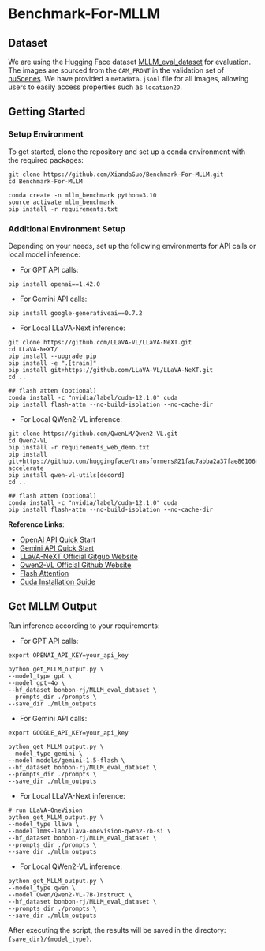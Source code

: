 # Benchmark-For-MLLM


## Dataset

We are using the Hugging Face dataset [MLLM_eval_dataset](https://huggingface.co/datasets/bonbon-rj/MLLM_eval_dataset) for evaluation. The images are sourced from the `CAM_FRONT` in the validation set of [nuScenes](https://www.nuscenes.org/). We have provided a `metadata.jsonl` file for all images, allowing users to easily access properties such as `location2D`.



## Getting Started

### Setup Environment

To get started, clone the repository and set up a conda environment with the required packages:

```shell
git clone https://github.com/XiandaGuo/Benchmark-For-MLLM.git
cd Benchmark-For-MLLM

conda create -n mllm_benchmark python=3.10
source activate mllm_benchmark
pip install -r requirements.txt
```

### Additional Environment Setup
Depending on your needs, set up the following environments for API calls or local model inference:
- For GPT API calls:

```shell
pip install openai==1.42.0
```

- For Gemini API calls:
```shell
pip install google-generativeai==0.7.2
```

- For Local LLaVA-Next inference:

```shell
git clone https://github.com/LLaVA-VL/LLaVA-NeXT.git
cd LLaVA-NeXT/
pip install --upgrade pip  
pip install -e ".[train]" 
pip install git+https://github.com/LLaVA-VL/LLaVA-NeXT.git 
cd ..

## flash atten (optional)
conda install -c "nvidia/label/cuda-12.1.0" cuda
pip install flash-attn --no-build-isolation --no-cache-dir
```

- For Local QWen2-VL inference:

```shell
git clone https://github.com/QwenLM/Qwen2-VL.git
cd Qwen2-VL
pip install -r requirements_web_demo.txt
pip install git+https://github.com/huggingface/transformers@21fac7abba2a37fae86106f87fcf9974fd1e3830 accelerate
pip install qwen-vl-utils[decord]
cd ..

## flash atten (optional)
conda install -c "nvidia/label/cuda-12.1.0" cuda
pip install flash-attn --no-build-isolation --no-cache-dir
```


**Reference Links**:

- [OpenAI API Quick Start](https://platform.openai.com/docs/quickstart?language-preference=python)
- [Gemini API Quick Start](https://ai.google.dev/gemini-api/docs/quickstart?lang=python)
- [LLaVA-NeXT Official Gitgub Website](https://github.com/LLaVA-VL/LLaVA-NeXT)
- [Qwen2-VL Official Github Website](https://github.com/QwenLM/Qwen2-VL)
- [Flash Attention](https://github.com/Dao-AILab/flash-attention)
- [Cuda Installation Guide](https://docs.nvidia.com/cuda/cuda-installation-guide-linux/index.html#installing-previous-cuda-releases)



## Get MLLM Output

Run inference according to your requirements:
- For GPT API calls:

```shell
export OPENAI_API_KEY=your_api_key

python get_MLLM_output.py \
--model_type gpt \
--model gpt-4o \
--hf_dataset bonbon-rj/MLLM_eval_dataset \
--prompts_dir ./prompts \
--save_dir ./mllm_outputs
```

- For Gemini API calls:

```shell
export GOOGLE_API_KEY=your_api_key

python get_MLLM_output.py \
--model_type gemini \
--model models/gemini-1.5-flash \
--hf_dataset bonbon-rj/MLLM_eval_dataset \
--prompts_dir ./prompts \
--save_dir ./mllm_outputs
```

- For Local LLaVA-Next inference:
```shell
# run LLaVA-OneVision
python get_MLLM_output.py \
--model_type llava \
--model lmms-lab/llava-onevision-qwen2-7b-si \
--hf_dataset bonbon-rj/MLLM_eval_dataset \
--prompts_dir ./prompts \
--save_dir ./mllm_outputs
```

- For Local QWen2-VL inference:
```shell
python get_MLLM_output.py \
--model_type qwen \
--model Qwen/Qwen2-VL-7B-Instruct \
--hf_dataset bonbon-rj/MLLM_eval_dataset \
--prompts_dir ./prompts \
--save_dir ./mllm_outputs
```

After executing the script, the results will be saved in the directory: `{save_dir}/{model_type}`.


